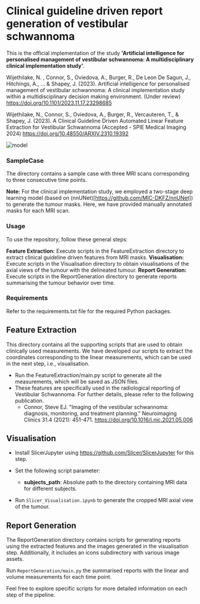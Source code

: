 # **Clinical guideline driven report generation of vestibular schwannoma**

This is the official implementation of the study **'Artificial intelligence for personalised management of vestibular schwannoma: A multidisciplinary clinical implementation study'**.

Wijethilake, N. , Connor, S., Oviedova, A., Burger, R., De Leon De Sagun, J., Hitchings, A., ... & Shapey, J. (2023). Artificial intelligence for personalised management of vestibular schwannoma: A clinical implementation study within a multidisciplinary decision making environment. (Under review) https://doi.org/10.1101/2023.11.17.23298685

Wijethilake, N., Connor, S., Oviedova, A., Burger, R., Vercauteren, T., & Shapey, J. (2023). A Clinical Guideline Driven Automated Linear Feature Extraction for Vestibular Schwannoma (Accepted - SPIE Medical Imaging 2024) https://doi.org/10.48550/ARXIV.2310.19392

![model](outline.png)

### SampleCase

The directory contains a sample case with three MRI scans corresponding to three consecutive time points.

**Note:** For the clinical implementation study, we employed a two-stage deep learning model (based on (nnUNet)[https://github.com/MIC-DKFZ/nnUNet]) to generate the tumour masks. Here, we have provided manually annotated masks for each MRI scan.

### Usage

To use the repository, follow these general steps:

**Feature Extraction:** Execute scripts in the FeatureExtraction directory to extract clinical guideline driven features from MRI masks.
**Visualisation:** Execute scripts in the Visualisation directory to obtain visualisations of the axial views of the tumour with the delineated tumour.
**Report Generation:** Execute scripts in the ReportGeneration directory to generate reports summarising the tumour behavior over time.


### Requirements

Refer to the requirements.txt file for the required Python packages.

## Feature Extraction

This directory contains all the supporting scripts that are used to obtain clinically used measurements. We have developed our scripts to extract the coordinates corresponding to the linear measurements, which can be used in the next step, i.e., visualisation.

* Run the FeatureExtraction/main.py script to generate all the measurements, which will be saved as JSON files.
* These features are specifically used in the radiological reporting of Vestibular Schwannoma. For further details, please refer to the following publication.
  * Connor, Steve EJ. "Imaging of the vestibular schwannoma: diagnosis, monitoring, and treatment planning." Neuroimaging Clinics 31.4 (2021): 451-471. https://doi.org/10.1016/j.nic.2021.05.006

## Visualisation

* Install SlicerJupyter using https://github.com/Slicer/SlicerJupyter for this step. 

* Set the following script parameter: 
  * **subjects_path**: Absolute path to the directory containing MRI data for different subjects.

* Run `Slicer_Visualisation.ipynb` to generate the cropped MRI axial view of the tumour.

## Report Generation

The ReportGeneration directory contains scripts for generating reports using the extracted features and the images generated in the visualisation step. Additionally, it includes an icons subdirectory with various image assets.

Run `ReportGeneration/main.py` the summarised reports with the linear and volume measurements for each time point. 

Feel free to explore specific scripts for more detailed information on each step of the pipeline.
